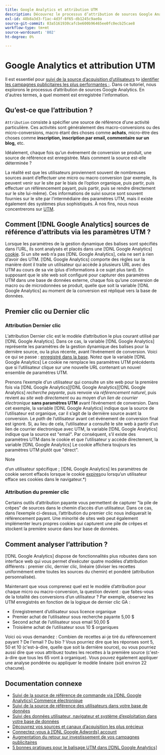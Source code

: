 ```yaml
---
title: Google Analytics et attribution UTM
description: Découvrez le processus d’attribution de sources Google Analytics.
exl-id: 48b8a3d3-f1ac-4d3f-8f65-db1245c9ae0a
source-git-commit: 03a5161930cafcbe600b96465ee0fc0ecb25cae8
workflow-type: tm+mt
source-wordcount: '802'
ht-degree: 0%

---
```


# Google Analytics et attribution UTM

Il est essentiel pour [suivi de la source d’acquisition d’utilisateurs](../../data-analyst/analysis/google-track-user-acq.md) to [identifier les campagnes publicitaires les plus performantes ;](../../data-analyst/analysis/most-value-source-channel.md). Dans ce tutoriel, nous explorons le processus d’attribution de sources Google Analytics. En d&#39;autres termes, à quel moment est enregistrée l&#39;information.

## Qu’est-ce que l’attribution ?

`Attribution` consiste à spécifier une source de référence d’une activité particulière. Ces activités sont généralement des macro-conversions ou des micro-conversions, macro étant des choses comme **achats**, micro-être des choses comme **inscription, inscription par email, commentaire sur un blog,** etc.

Idéalement, chaque fois qu’un événement de conversion se produit, une source de référence est enregistrée. Mais comment la source est-elle déterminée ?

La réalité est que les utilisateurs proviennent souvent de nombreuses sources avant d’effectuer une micro ou macro conversion (par exemple, ils peuvent venir sur le site par le biais de l’option organique, puis partir, puis effectuer un référencement payant, puis partir, puis se rendre directement sur le site lui-même). Ces informations de suivi source sont souvent fournies sur le site par l’intermédiaire des paramètres UTM, mais il existe également des systèmes plus sophistiqués. À nos fins, nous nous concentrerons sur [UTM](https://support.google.com/analytics/answer/1033867?hl=en&amp;ref_topic=1032998).

## Comment [!DNL Google Analytics] sources de référence d’attributs via les paramètres UTM ?

Lorsque les paramètres de la gestion dynamique des balises sont spécifiés dans l’URL, ils sont analysés et placés dans une [!DNL Google Analytics] [cookie](https://en.wikipedia.org/wiki/HTTP_cookie). Si un site web n’a pas [!DNL Google Analytics], cela ne sert à rien d’avoir des UTM. [!DNL Google Analytics] comporte des règles sur la manière dont il traite un utilisateur qui accède à plusieurs URL avec des UTM au cours de sa vie (plus d’informations à ce sujet plus tard). En supposant que le site web soit configuré pour capturer des paramètres UTM dans une base de données externe, chaque fois qu’une conversion de macro ou de microdonnées se produit, quelle que soit la variable [!DNL Google Analytics] au moment de la conversion est répliqué vers la base de données.

## Premier clic ou Dernier clic

### Attribution Dernier clic

L’attribution Dernier clic est le modèle d’attribution le plus courant utilisé par [!DNL Google Analytics]. Dans ce cas, la variable [!DNL Google Analytics] représente les paramètres de la gestion dynamique des balises pour la dernière source, ou la plus récente, avant l’événement de conversion. Voici ce qui se passe : [enregistré dans la base](../../data-analyst/analysis/google-track-user-acq.md). Notez que la variable [!DNL Google Analytics] Le cookie ne remplace les paramètres UTM précédents que si l’utilisateur clique sur une nouvelle URL contenant un nouvel ensemble de paramètres UTM.

Prenons l’exemple d’un utilisateur qui consulte un site web pour la première fois via [!DNL Google Analytics][!DNL Google Analytics][!DNL Google Analytics] *recherche payante*, puis renvoie via *référencement naturel*, puis revient au *site web directement* ou au moyen d’un *lien de courrier électronique* **sans paramètres UTM** avant l’événement de conversion. Dans cet exemple, la variable [!DNL Google Analytics] indique que la source de l’utilisateur est organique, car il s’agit de la dernière source avant la conversion. Le *path* de l’utilisateur avant cet événement de conversion final est ignoré. Si, au lieu de cela, l’utilisateur a consulté le site web à partir d’un lien de courrier électronique avec UTM, la variable [!DNL Google Analytics] indique que la source est &quot;email&quot;. Par conséquent, s’il existe des paramètres UTM dans le cookie et que l’utilisateur y accède directement, la variable [!DNL Google Analytics] Le cookie affichera toujours les paramètres UTM plutôt que &quot;direct&quot;.

>[!NOTE]
>
>d’un utilisateur spécifique ; [!DNL Google Analytics] les paramètres de cookie seront effacés lorsque le cookie [expires](https://developers.google.com/analytics/devguides/collection/analyticsjs/cookie-usage)ou lorsqu’un utilisateur efface ses cookies dans le navigateur.*)

### Attribution du premier clic

Certains outils d’attribution payante vous permettent de capturer &quot;la pile de crêpes&quot; de sources dans le chemin d’accès d’un utilisateur. Dans ce cas, dans l’exemple ci-dessus, l’attribution du premier clic nous indiquerait le référencement payant. Une minorité de sites web peut également implémenter leurs propres cookies qui capturent une pile de crêpes et stockent la première source dans leur base de données.

## Comment analyser l’attribution ?

[!DNL Google Analytics] dispose de fonctionnalités plus robustes dans son interface web qui vous permet d’exécuter quatre modèles d’attribution différents : premier clic, dernier clic, linéaire (diviser les recettes uniformément entre toutes les sources du chemin) et pondéré (attribution personnalisée).

Maintenant que vous comprenez quel est le modèle d’attribution pour chaque micro ou macro-conversion, la question devient : que faites-vous de la totalité des conversions d’un utilisateur ?  Par exemple, observez les UTM enregistrés en fonction de la logique de dernier clic GA :

* Enregistrement d’utilisateur sous licence organique
* Premier achat de l’utilisateur sous recherche payante 5,00 $
* Second achat de l’utilisateur sous email 50,00 $
* Troisième achat de l’utilisateur sous 10 $ organiques

Voici où vous demandez : Combien de recettes ai-je tiré du référencement payant ?  De l&#39;email ?  Du bio ?  Vous pourriez dire que les réponses sont 5, 50 et 10 (c&#39;est-à-dire, quelle que soit la dernière source), ou vous pourriez aussi dire que vous attribuez toutes les recettes à la première source (c&#39;est-à-dire que tous les 65 vont à organique). Vous pouvez également appliquer une analyse pondérée ou appliquer le modèle linéaire (soit environ 22 chacune).

## Documentation connexe

* [Suivi de la source de référence de commande via [!DNL Google Analytics] Commerce électronique](../importing-data/integrations/google-ecommerce.md)
* [Suivi de la source de référence des utilisateurs dans votre base de données](../analysis/google-track-user-acq.md)
* [Suivi des données utilisateur, navigateur et système d’exploitation dans votre base de données](../analysis/google-track-user-acq.md)
* [Découvrez vos sources et canaux d’acquisition les plus précieux](../analysis/most-value-source-channel.md)
* [Connectez-vous à [!DNL Google Adwords] account](../importing-data/integrations/google-adwords.md)
* [Augmentation du retour sur investissement de vos campagnes publicitaires](../analysis/roi-ad-camp.md)
* [5 bonnes pratiques pour le balisage UTM dans [!DNL Google Analytics]](../../best-practices/utm-tagging-google.md)
